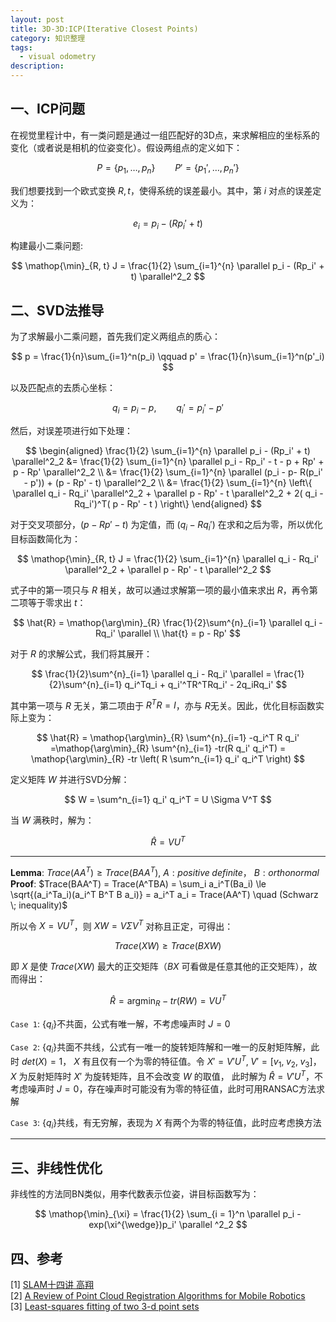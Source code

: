 ```yaml
---
layout: post
title: 3D-3D:ICP(Iterative Closest Points)
category: 知识整理
tags: 
  - visual odometry
description: 
---
```


<style>
img{
    width: 60%;
    padding-left: 20%;
}
</style>

## 一、ICP问题

在视觉里程计中，有一类问题是通过一组匹配好的3D点，来求解相应的坐标系的变化（或者说是相机的位姿变化）。假设两组点的定义如下：

$$
P=\{ p_1, \dots, p_n \} \qquad P' = \{ p_1',\dots, p_n' \}
$$

我们想要找到一个欧式变换 $R,t$，使得系统的误差最小。其中，第 $i$ 对点的误差定义为：

$$
e_i = p_i - (Rp_i' + t)
$$

构建最小二乘问题:

$$
\mathop{\min}_{R, t} J = \frac{1}{2} \sum_{i=1}^{n} \parallel  p_i - (Rp_i' + t) \parallel^2_2
$$

## 二、SVD法推导

为了求解最小二乘问题，首先我们定义两组点的质心：

$$
p = \frac{1}{n}\sum_{i=1}^n(p_i) \qquad p' = \frac{1}{n}\sum_{i=1}^n(p'_i) 
$$

以及匹配点的去质心坐标：

$$
q_i = p_i - p, \qquad q_i' = p_i' - p'
$$

然后，对误差项进行如下处理：

$$
\begin{aligned}
\frac{1}{2} \sum_{i=1}^{n} \parallel  p_i - (Rp_i' + t) \parallel^2_2
&= \frac{1}{2} \sum_{i=1}^{n} \parallel p_i - Rp_i' - t - p + Rp' + p - Rp'  \parallel^2_2 \\
&=  \frac{1}{2} \sum_{i=1}^{n} \parallel  (p_i - p- R(p_i' - p')) + (p - Rp' - t)  \parallel^2_2 \\
&= \frac{1}{2} \sum_{i=1}^{n} \left\{ \parallel  q_i - Rq_i' \parallel^2_2 +  \parallel  p - Rp' - t \parallel^2_2  + 2(  q_i - Rq_i')^T(  p - Rp' - t ) \right\}
\end{aligned} 
$$

对于交叉项部分，$(  p - Rp' - t )$ 为定值，而 $(  q_i - Rq_i')$ 在求和之后为零，所以优化目标函数简化为：

$$
\mathop{\min}_{R, t} J = \frac{1}{2} \sum_{i=1}^{n}  \parallel  q_i - Rq_i' \parallel^2_2  +  \parallel  p - Rp' - t \parallel^2_2 
$$

式子中的第一项只与 $R$ 相关，故可以通过求解第一项的最小值来求出 $R$，再令第二项等于零求出 $t$：

$$
\hat{R} = \mathop{\arg\min}_{R} \frac{1}{2}\sum^{n}_{i=1} \parallel  q_i - Rq_i'  \parallel \\
\hat{t} = p - Rp'
$$

对于 $R$ 的求解公式，我们将其展开：

$$
 \frac{1}{2}\sum^{n}_{i=1} \parallel  q_i - Rq_i'  \parallel =  \frac{1}{2}\sum^{n}_{i=1} q_i^Tq_i + q_i'^TR^TRq_i' - 2q_iRq_i'
$$

其中第一项与 $R$ 无关，第二项由于 $R^TR = I$，亦与 $R$无关。因此，优化目标函数实际上变为：

$$
\hat{R} = \mathop{\arg\min}_{R} \sum^{n}_{i=1}  -q_i^T R q_i' =\mathop{\arg\min}_{R} \sum^{n}_{i=1} -tr(R q_i' q_i^T) = \mathop{\arg\min}_{R} -tr \left( R \sum^n_{i=1} q_i' q_i^T  \right)
$$

定义矩阵 $W$ 并进行SVD分解：

$$
W =  \sum^n_{i=1} q_i' q_i^T = U \Sigma V^T
$$ 

当 $W$ 满秩时，解为：

$$
\hat{R} = VU^T
$$

---
**Lemma**: $Trace(AA^T) \ge Trace(BAA^T)$, $A: positive \; definite$， $B: orthonormal$  
**Proof**: 
$Trace(BAA^T) = Trace(A^TBA) = \sum_i a_i^T(Ba_i) \le \sqrt{(a_i^Ta_i)(a_i^T B^T B a_i)} = a_i^T a_i = Trace(AA^T) \quad (Schwarz \; inequality)$ 

所以令 $X = VU^T$，则 $XW = V \Sigma V^T$ 对称且正定，可得出：

$$
Trace(XW) \ge Trace(BXW)
$$

即 $X$ 是使 $Trace(XW)$ 最大的正交矩阵（$BX$ 可看做是任意其他的正交矩阵），故而得出：

$$
\hat{R} = \mathop{\arg\min}_{R} -tr(RW) = VU^T
$$

`Case 1`: $\{q_i\}$不共面，公式有唯一解，不考虑噪声时 $J = 0$

`Case 2`: $\{q_i\}$共面不共线，公式有一唯一的旋转矩阵解和一唯一的反射矩阵解，此时 $det(X) = 1$， $X$ 有且仅有一个为零的特征值。令 $X' = V'U^T, \; V' = [v_1, \; v_2, \; v_3]$，$X$ 为反射矩阵时 $X'$ 为旋转矩阵，且不会改变 $W$ 的取值， 此时解为 $\hat{R} = V'U^T$，不考虑噪声时 $J = 0$，存在噪声时可能没有为零的特征值，此时可用RANSAC方法求解

`Case 3`: $\{q_i\}$共线，有无穷解，表现为 $X$ 有两个为零的特征值，此时应考虑换方法

---

## 三、非线性优化

非线性的方法同BN类似，用李代数表示位姿，讲目标函数写为：

$$
\mathop{\min}_{\xi} = \frac{1}{2} \sum_{i = 1}^n \parallel  p_i - exp(\xi^{\wedge})p_i'  \parallel ^2_2
$$

## 四、参考

[1] [SLAM十四讲 高翔](https://github.com/gaoxiang12/slambook)  
[2] [A Review of Point Cloud Registration Algorithms for Mobile Robotics](https://hal.archives-ouvertes.fr/hal-01178661/document)  
[3] [Least-squares fitting of two 3-d point sets](http://post.queensu.ca/~sdb2/PAPERS/PAMI-3DLS-1987.pdf) 
